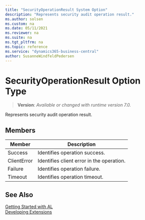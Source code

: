 ```yaml
---
title: "SecurityOperationResult System Option"
description: "Represents security audit operation result."
ms.author: solsen
ms.custom: na
ms.date: 05/11/2021
ms.reviewer: na
ms.suite: na
ms.tgt_pltfrm: na
ms.topic: reference
ms.service: "dynamics365-business-central"
author: SusanneWindfeldPedersen
---
```

[//]: # (START>DO_NOT_EDIT)
[//]: # (IMPORTANT:Do not edit any of the content between here and the END>DO_NOT_EDIT.)
[//]: # (Any modifications should be made in the .xml files in the ModernDev repo.)
# SecurityOperationResult Option Type
> **Version**: _Available or changed with runtime version 7.0._

Represents security audit operation result.

## Members
|  Member  |  Description  |
|----------------|---------------|
|Success|Identifies operation success.|
|ClientError|Identifies client error in the operation.|
|Failure|Identifies operation failure.|
|Timeout|Identifies operation timeout.|

[//]: # (IMPORTANT: END>DO_NOT_EDIT)
## See Also  
[Getting Started with AL](../../devenv-get-started.md)  
[Developing Extensions](../../devenv-dev-overview.md)  